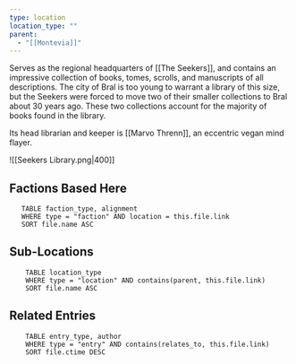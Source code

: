 ```yaml
---
type: location
location_type: ""
parent:
  - "[[Montevia]]"
---
```

Serves as the regional headquarters of [[The Seekers]], and contains an impressive collection of books, tomes, scrolls, and manuscripts of all descriptions. The city of Bral is too young to warrant a library of this size, but the Seekers were forced to move two of their smaller collections to Bral about 30 years ago. These two collections account for the majority of books found in the library.

Its head librarian and keeper is [[Marvo Threnn]], an eccentric vegan mind flayer. 

![[Seekers Library.png|400]]
<!-- DYNAMIC:related-entries -->

## Factions Based Here

 ```dataview
    TABLE faction_type, alignment
    WHERE type = "faction" AND location = this.file.link
    SORT file.name ASC
 ```

## Sub-Locations

```dataview
    TABLE location_type
    WHERE type = "location" AND contains(parent, this.file.link)
    SORT file.name ASC
```

## Related Entries

```dataview
    TABLE entry_type, author
    WHERE type = "entry" AND contains(relates_to, this.file.link)
    SORT file.ctime DESC
```

<!-- /DYNAMIC -->